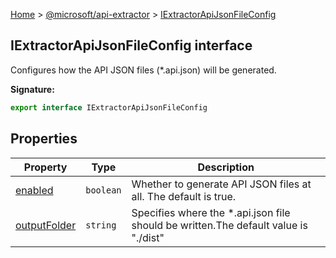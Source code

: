 [Home](./index) &gt; [@microsoft/api-extractor](./api-extractor.md) &gt; [IExtractorApiJsonFileConfig](./api-extractor.iextractorapijsonfileconfig.md)

## IExtractorApiJsonFileConfig interface

Configures how the API JSON files (\*.api.json) will be generated.

<b>Signature:</b>

```typescript
export interface IExtractorApiJsonFileConfig 
```

## Properties

|  Property | Type | Description |
|  --- | --- | --- |
|  [enabled](./api-extractor.iextractorapijsonfileconfig.enabled.md) | `boolean` | Whether to generate API JSON files at all. The default is true. |
|  [outputFolder](./api-extractor.iextractorapijsonfileconfig.outputfolder.md) | `string` | Specifies where the \*.api.json file should be written.<!-- -->The default value is "./dist" |

